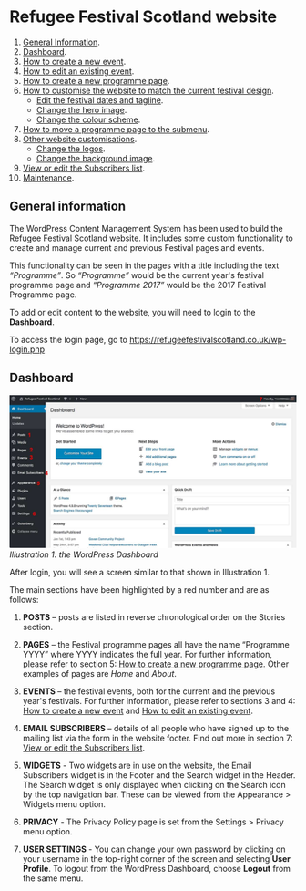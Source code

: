 # Refugee Festival Scotland website

1. [General Information](#general-information).
2. [Dashboard](#dashboard).
3. [How to create a new event](create-new-event.md).
4. [How to edit an existing event](edit-existing-event.md).
5. [How to create a new programme page](create-new-programme-page.md).
6. [How to customise the website to match the current festival design](customise-website-to-match-festival-design.md).
	* [Edit the festival dates and tagline](customise-website-to-match-festival-design.md#edit-the-festival-dates-and-tagline).
	*  [Change the hero image](customise-website-to-match-festival-design.md#change-the-hero-image).
	* [Change the colour scheme](customise-website-to-match-festival-design.md#change-the-colour-scheme).
7. [How to move a programme page to the submenu](archive-a-programme-page.md).
8. [Other website customisations](other-customisations.md).
	* [Change the logos](other-customisations.md#change-the-logos).
	* [Change the background image](other-customisations.md#change-the-background-image).
9. [View or edit the Subscribers list](subscribers-list.md).
10. [Maintenance](maintenance.md).

## General information

The WordPress Content Management System has been used to build the Refugee Festival Scotland website. It includes some custom functionality to create and manage current and previous Festival pages and  events.

This functionality can be seen in the pages with a title including the text *“Programme”*.
So *“Programme”* would be the current year's festival programme page and *“Programme 2017”* would be the 2017 Festival Programme page.

To add or edit content to the website, you will need to login to the **Dashboard**.

To access the login page, go to <https://refugeefestivalscotland.co.uk/wp-login.php>

## Dashboard

![Illustration 1: Website dashboard](assets/dashboard.jpg)
*Illustration 1: the WordPress Dashboard*

After login, you will see a screen similar to that shown in Illustration 1.

The main sections have been highlighted by a red number and are as follows:

1. **POSTS** – posts are listed in reverse chronological order on the Stories section.

2. **PAGES** – the Festival programme pages all have the name “Programme YYYY” where YYYY indicates the full year. For further information, please refer to section 5: [How to create a new programme page](create-new-programme-page.md). Other examples of pages are *Home* and *About*.

3. **EVENTS** – the festival events, both for the current and the previous year's festivals. For further information, please refer to sections 3 and 4: [How to create a new event](create-new-event.md) and [How to edit an existing event](edit-existing-event.md).

4. **EMAIL SUBSCRIBERS** – details of all people who have signed up to the mailing list via the form in the website footer. Find out more in section 7: [View or edit the Subscribers list](subscribers-list.md).

5. **WIDGETS** - Two widgets are in use on the website, the Email Subscribers widget is in the Footer and the Search widget in the Header. The Search widget is only displayed when clicking on the Search icon by the top navigation bar. These can be viewed from the Appearance > Widgets menu option.

6. **PRIVACY** - The Privacy Policy page is set from the Settings > Privacy menu option.

7. **USER SETTINGS** - You can change your own password by clicking on your username in the top-right corner of the screen and selecting **User Profile**. To logout from the WordPress Dashboard, choose **Logout** from the same menu.
